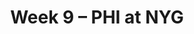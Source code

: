---
layout: game
title: Week 9 – PHI at NYG
season: 2016
game_id: 2016_09_PHI_NYG
away_team: PHI
home_team: NYG
---